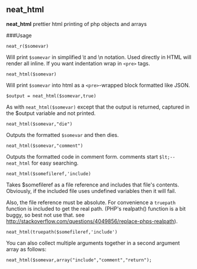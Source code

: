 neat_html
--------

**neat_html** prettier html printing of php objects and arrays

###Usage

    neat_r($somevar)

Will print <code>$somevar</code> in simplified \t and \n notation. Used directly in HTML will render all inline. If you want indentation wrap in <code>&lt;pre&gt;</code> tags.

    neat_html($somevar)

Will print <code>$somevar</code> into html as a <code>&lt;pre&gt;</code>-wrapped block formatted like JSON.

    $output = neat_html($somevar,true)

As with <code>neat_html($somevar)</code> except that the output is returned, captured in the $output variable and not printed.

    neat_html($somevar,"die")

Outputs the formatted <code>$somevar</code> and then dies.

    neat_html($somevar,"comment")

Outputs the formatted code in comment form. comments start <code>$lt;--neat_html</code> for easy searching.

    neat_html($somefileref,'include)

Takes $somefileref as a file reference and includes that file's contents. Obviously, if the included file uses undefined variables then it will fail.

Also, the file reference must be absolute. For convenience a `truepath` function is included to get the real path. (PHP's realpath() function is a bit buggy, so best not use that. see http://stackoverflow.com/questions/4049856/replace-phps-realpath).

    neat_html(truepath($somefileref,'include')

You can also collect multiple arguments together in a second argument array as follows:

    neat_html($somevar,array("include","comment","return");
